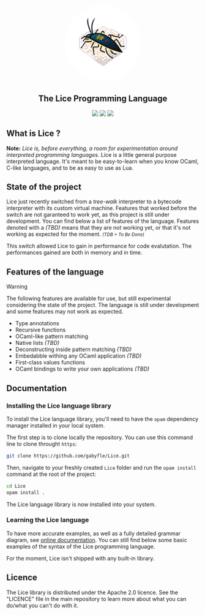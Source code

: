 <p align="center"><img src="https://raw.githubusercontent.com/gabyfle/Lice/main/lice.svg" width="200px" style="margin: auto; border-radius: 200px;"></p>

<h2 align="center">The Lice Programming Language</h2>

<p align="center"><img src="https://github.com/gabyfle/Lice/actions/workflows/workflow.yml/badge.svg?branch=main"> <img src="https://img.shields.io/github/v/release/gabyfle/Lice"> <img src="https://badgen.net/github/stars/gabyfle/Lice"></p>



## What is Lice ?

**Note:** *Lice is, before everything, a room for experimentation around interpreted programming languages.*
Lice is a little general purpose interpreted language. It's meant to be easy-to-learn when you know OCaml, C-like languages, and to be as easy to use as Lua.

## State of the project

Lice just recently switched from a *tree-walk* interpreter to a bytecode interpreter with its custom virtual machine. Features that worked before the switch are not garanteed to work yet, as this project is still under development. You can find below a list of features of the language. Features denoted with a *(TBD)* means that they are not working yet, or that it's not working as expected for the moment. <small>*(TDB = To Be Done)*</small>

This switch allowed Lice to gain in performance for code evalutation. The performances gained are both in memory and in time.

## Features of the language

> [!WARNING]
> The following features are available for use, but still experimental considering the state of the project. The language is still under development and some features may not work as expected.

- Type annotations
- Recursive functions
- OCaml-like pattern matching
- Native lists *(TBD)*
- Deconstructing inside pattern matching *(TBD)*
- Embedabble withing any OCaml application *(TBD)*
- First-class values functions
- OCaml bindings to write your own applications *(TBD)*

## Documentation

### Installing the Lice language library

To install the Lice language library, you'll need to have the `opam` dependency manager installed in your local system.

The first step is to clone locally the repository. You can use this command line to clone throught `https`:

```bash
git clone https://github.com/gabyfle/Lice.git
```

Then, navigate to your freshly created `Lice` folder and run the `opam install` command at the root of the project:

```bash
cd Lice
opam install .
```

The Lice language library is now installed into your system.

### Learning the Lice language

To have more accurate examples, as well as a fully detailed grammar diagram, see <a href="https://lice.gabyfle.dev">online documentation</a>. You can still find below some basic examples of the syntax of the Lice programming language.

For the moment, Lice isn't shipped with any built-in library.

## Licence

The Lice library is distributed under the Apache 2.0 licence. See the "LICENCE" file in the main repository to learn more about what you can do/what you can't do with it.
